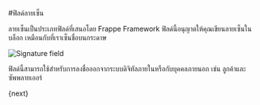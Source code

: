 #ฟิลด์ลายเซ็น

ลายเซ็นเป็นประเภทฟิลด์ที่เสนอโดย Frappe Framework ฟิลด์นี้อนุญาตให้คุณเขียนลายเซ็นในบล็อก เหมือนกับที่เราเซ็นชื่อบนกระดาษ

<img alt="Signature field" class="screenshot" src="{{docs_base_url}}/assets/img/customize/customize-signature field.gif">

ฟิลด์นี้สามารถใช้สำหรับการลงชื่อออกจากระบบดิจิทัลภายในหรือกับบุคคลภายนอก เช่น ลูกค้าและซัพพลายเออร์

{next}
